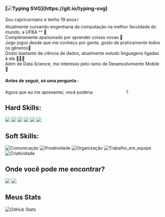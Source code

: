 ### [![Typing SVG](https://readme-typing-svg.herokuapp.com?duration=5011&color=&center=falso&vCenter=falso&lines=Ol%C3%A1+%F0%9F%91%8B+meu+nome+é+Eduardo+Tavares;Seja+bem+vindo(a)!)](https://git.io/typing-svg)

Sou capricorniano e tenho 19 anos⚡  
Atualmente cursando engenharia da computação na melhor faculdade do mundo, a UFBA ^^ 👾  
Completamente apaixonado por aprender coisas novas 🔎  
Jogo jogos desde que me conheço por gente, gosto de praticamente todos os gêneros💯  
Gosto bastante de ciência de dados, atualmente estudo linguagens ligadas à ela 🧑🏻‍💻  
Além de Data Science, me interesso pelo ramo de Desenvolvimento Mobile 📱

#### Antes de seguir, só uma pergunta :
Agora que eu me apresentei, você poderia <img height = "15" width = "100" src = "https://img.shields.io/badge/Buy%20Me%20A%20Coffee-FFDD00.svg?style=for-the-badge&logo=Buy-Me-A-Coffee&logoColor=black"> ?

## Hard Skills:
<img src = "https://img.shields.io/badge/Microsoft%20Excel-217346.svg?style=for-the-badge&logo=Microsoft-Excel&logoColor=white"> <img src = "https://img.shields.io/badge/Visual%20Basic-512BD4.svg?style=for-the-badge&logo=Visual-Basic&logoColor=white"> <img src = "https://img.shields.io/badge/Power%20BI-F2C811.svg?style=for-the-badge&logo=Power-BI&logoColor=black"> <img src = "https://img.shields.io/badge/Python-3776AB.svg?style=for-the-badge&logo=Python&logoColor=white"> <img src = "https://img.shields.io/badge/Dart-0175C2.svg?style=for-the-badge&logo=Dart&logoColor=white"> <img src = "https://img.shields.io/badge/Flutter-02569B.svg?style=for-the-badge&logo=Flutter&logoColor=white">


## Soft Skills:

![Comunicação](https://img.shields.io/badge/Comunicação-red)
![Proatividade](https://img.shields.io/badge/Proatividade-blue)
![Organização](https://img.shields.io/badge/Organização-red)
![Trabalho_em_equipe](https://img.shields.io/badge/Trabalho_em_equipe-blue)
![Criatividade](https://img.shields.io/badge/Criatividade-red)


## Onde você pode me encontrar?
[<image src = "https://img.shields.io/badge/Instagram-E4405F.svg?style=for-the-badge&logo=Instagram&logoColor=white" >](https://www.instagram.com/du.tavaress/) [<img src="https://img.shields.io/badge/linkedin-%230077B5.svg?&style=for-the-badge&logo=linkedin&logoColor=white" />](https://www.linkedin.com/in/eduardo-m-tavares) 

## Meus Stats
![GitHub Stats](https://github-readme-stats.vercel.app/api?username=dutavaress&theme=transparent&bg_color=013&border_color=30A3DC&show_icons=true&icon_color=30A3DC&title_color=E94D5F&text_color=FFF)
